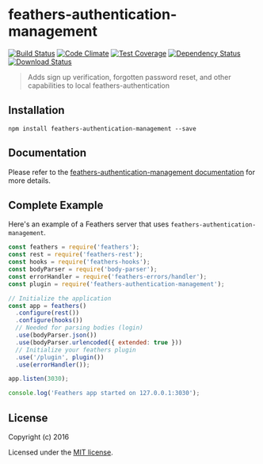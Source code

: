 # feathers-authentication-management

[![Build Status](https://travis-ci.org/feathersjs/feathers-authentication-management.png?branch=master)](https://travis-ci.org/feathersjs/feathers-authentication-management)
[![Code Climate](https://codeclimate.com/github/feathersjs/feathers-authentication-management/badges/gpa.svg)](https://codeclimate.com/github/feathersjs/feathers-authentication-management)
[![Test Coverage](https://codeclimate.com/github/feathersjs/feathers-authentication-management/badges/coverage.svg)](https://codeclimate.com/github/feathersjs/feathers-authentication-management/coverage)
[![Dependency Status](https://img.shields.io/david/feathersjs/feathers-authentication-management.svg?style=flat-square)](https://david-dm.org/feathersjs/feathers-authentication-management)
[![Download Status](https://img.shields.io/npm/dm/feathers-authentication-management.svg?style=flat-square)](https://www.npmjs.com/package/feathers-authentication-management)

> Adds sign up verification, forgotten password reset, and other capabilities to local feathers-authentication 

## Installation

```
npm install feathers-authentication-management --save
```

## Documentation

Please refer to the [feathers-authentication-management documentation](http://docs.feathersjs.com/) for more details.

## Complete Example

Here's an example of a Feathers server that uses `feathers-authentication-management`. 

```js
const feathers = require('feathers');
const rest = require('feathers-rest');
const hooks = require('feathers-hooks');
const bodyParser = require('body-parser');
const errorHandler = require('feathers-errors/handler');
const plugin = require('feathers-authentication-management');

// Initialize the application
const app = feathers()
  .configure(rest())
  .configure(hooks())
  // Needed for parsing bodies (login)
  .use(bodyParser.json())
  .use(bodyParser.urlencoded({ extended: true }))
  // Initialize your feathers plugin
  .use('/plugin', plugin())
  .use(errorHandler());

app.listen(3030);

console.log('Feathers app started on 127.0.0.1:3030');
```

## License

Copyright (c) 2016

Licensed under the [MIT license](LICENSE).
